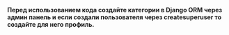 <b>Перед использованием кода создайте категории в Django ORM через админ панель и если создали пользователя через createsuperuser то создайте для него профиль.</b>
